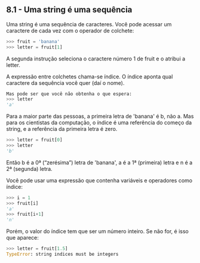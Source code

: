 ## 8.1 - Uma string é uma sequência

Uma string é uma sequência de caracteres. Você pode acessar um caractere de cada vez com o operador de colchete:

```python
>>> fruit = 'banana'
>>> letter = fruit[1]
```

A segunda instrução seleciona o caractere número 1 de fruit e o atribui a letter.

A expressão entre colchetes chama-se índice. O índice aponta qual caractere da sequência você quer (daí o nome).


```python
Mas pode ser que você não obtenha o que espera:
>>> letter
'a'
```

Para a maior parte das pessoas, a primeira letra de 'banana' é b, não a. Mas para os cientistas da computação, o índice é uma referência do começo da string, e a referência da primeira letra é zero.


```python
>>> letter = fruit[0]
>>> letter
'b'
```

Então b é a 0ª (“zerésima”) letra de 'banana', a é a 1ª (primeira) letra e n é a 2ª (segunda) letra.

Você pode usar uma expressão que contenha variáveis e operadores como índice:



```python
>>> i = 1
>>> fruit[i]
'a'
>>> fruit[i+1]
'n'
```

Porém, o valor do índice tem que ser um número inteiro. Se não for, é isso que aparece:

```python
>>> letter = fruit[1.5]
TypeError: string indices must be integers
```
